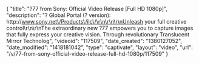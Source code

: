 {
    "title": "?77 from Sony: Official Video Release [Full HD 1080p]",
    "description": "? Global Portal (? version):  http:\/\/www.sony.net\/Products\/ilc\/\r\n\r\n\r\nUnleash your full creative control\r\n\r\nThe extraordinary new ?77 empowers you to capture images that fully express your creative vision. Through revolutionary Translucent Mirror Technolog",
    "videoid": "117509",
    "date_created": "1380127052",
    "date_modified": "1418181042",
    "type": "captivate",
    "layout": "video",
    "url": "\/v\/77-from-sony-official-video-release-full-hd-1080p\/117509"
}